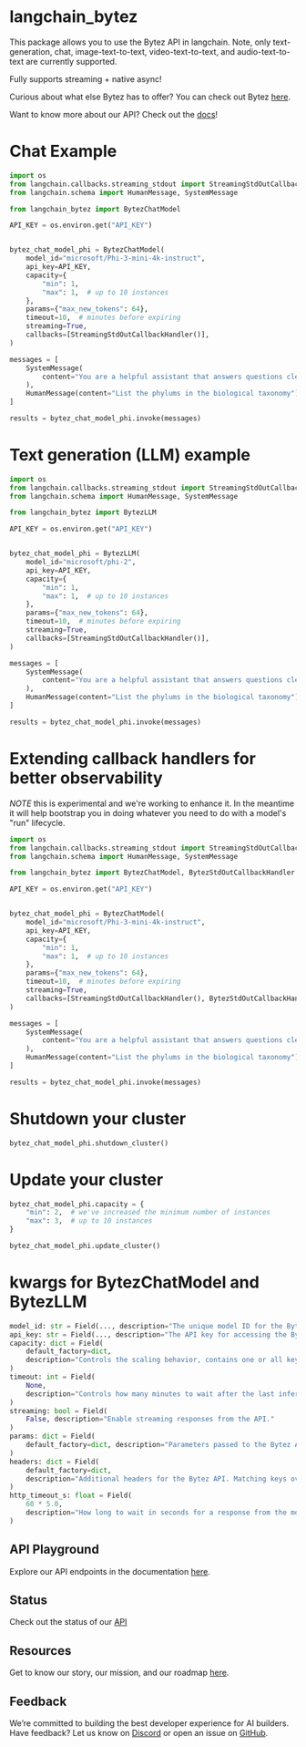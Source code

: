 # langchain_bytez

This package allows you to use the Bytez API in langchain. Note, only text-generation, chat, image-text-to-text, video-text-to-text, and audio-text-to-text are currently supported.

Fully supports streaming + native async!

Curious about what else Bytez has to offer? You can check out Bytez [here](https://bytez.com).

Want to know more about our API? Check out the [docs](https://docs.bytez.com)!

# Chat Example

```py
import os
from langchain.callbacks.streaming_stdout import StreamingStdOutCallbackHandler
from langchain.schema import HumanMessage, SystemMessage

from langchain_bytez import BytezChatModel

API_KEY = os.environ.get("API_KEY")


bytez_chat_model_phi = BytezChatModel(
    model_id="microsoft/Phi-3-mini-4k-instruct",
    api_key=API_KEY,
    capacity={
        "min": 1,
        "max": 1,  # up to 10 instances
    },
    params={"max_new_tokens": 64},
    timeout=10,  # minutes before expiring
    streaming=True,
    callbacks=[StreamingStdOutCallbackHandler()],
)

messages = [
    SystemMessage(
        content="You are a helpful assistant that answers questions clearly and concisely."
    ),
    HumanMessage(content="List the phylums in the biological taxonomy"),
]

results = bytez_chat_model_phi.invoke(messages)
```

# Text generation (LLM) example

```python
import os
from langchain.callbacks.streaming_stdout import StreamingStdOutCallbackHandler
from langchain.schema import HumanMessage, SystemMessage

from langchain_bytez import BytezLLM

API_KEY = os.environ.get("API_KEY")


bytez_chat_model_phi = BytezLLM(
    model_id="microsoft/phi-2",
    api_key=API_KEY,
    capacity={
        "min": 1,
        "max": 1,  # up to 10 instances
    },
    params={"max_new_tokens": 64},
    timeout=10,  # minutes before expiring
    streaming=True,
    callbacks=[StreamingStdOutCallbackHandler()],
)

messages = [
    SystemMessage(
        content="You are a helpful assistant that answers questions clearly and concisely."
    ),
    HumanMessage(content="List the phylums in the biological taxonomy"),
]

results = bytez_chat_model_phi.invoke(messages)
```

# Extending callback handlers for better observability

_NOTE_ this is experimental and we're working to enhance it. In the meantime it will help bootstrap you in doing whatever you need to do with a model's "run" lifecycle.

```py
import os
from langchain.callbacks.streaming_stdout import StreamingStdOutCallbackHandler
from langchain.schema import HumanMessage, SystemMessage

from langchain_bytez import BytezChatModel, BytezStdOutCallbackHandler

API_KEY = os.environ.get("API_KEY")


bytez_chat_model_phi = BytezChatModel(
    model_id="microsoft/Phi-3-mini-4k-instruct",
    api_key=API_KEY,
    capacity={
        "min": 1,
        "max": 1,  # up to 10 instances
    },
    params={"max_new_tokens": 64},
    timeout=10,  # minutes before expiring
    streaming=True,
    callbacks=[StreamingStdOutCallbackHandler(), BytezStdOutCallbackHandler()],
)

messages = [
    SystemMessage(
        content="You are a helpful assistant that answers questions clearly and concisely."
    ),
    HumanMessage(content="List the phylums in the biological taxonomy"),
]

results = bytez_chat_model_phi.invoke(messages)

```

# Shutdown your cluster

```py
bytez_chat_model_phi.shutdown_cluster()
```

# Update your cluster

```py
bytez_chat_model_phi.capacity = {
    "min": 2,  # we've increased the minimum number of instances
    "max": 3,  # up to 10 instances
}

bytez_chat_model_phi.update_cluster()
```

# kwargs for BytezChatModel and BytezLLM

```py
model_id: str = Field(..., description="The unique model ID for the Bytez LLM.")
api_key: str = Field(..., description="The API key for accessing the Bytez LLM.")
capacity: dict = Field(
    default_factory=dict,
    description="Controls the scaling behavior, contains one or all keys 'desired': int, 'min': int, and 'max': int",
)
timeout: int = Field(
    None,
    description="Controls how many minutes to wait after the last inference to shutdown the cluster",
)
streaming: bool = Field(
    False, description="Enable streaming responses from the API."
)
params: dict = Field(
    default_factory=dict, description="Parameters passed to the Bytez API."
)
headers: dict = Field(
    default_factory=dict,
    description="Additional headers for the Bytez API. Matching keys override the defaults.",
)
http_timeout_s: float = Field(
    60 * 5.0,
    description="How long to wait in seconds for a response from the model before timing out",
)
```

## API Playground

Explore our API endpoints in the documentation [here](https://docs.bytez.com/model-api/playground/overview).

## Status

Check out the status of our [API](https://status.bytez.com)

## Resources

Get to know our story, our mission, and our roadmap [here](https://docs.bytez.com/company/about).

## Feedback

We’re committed to building the best developer experience for AI builders. Have feedback? Let us know on [Discord](https://discord.com/invite/Z723PfCFWf) or open an issue on [GitHub](https://github.com/Bytez-com/docs/issues).
